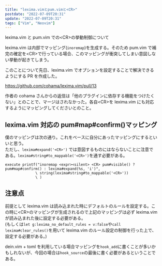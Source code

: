 ```yaml
---
title: "lexima.vimとpum.vimと<CR>"
postdate: "2022-07-09T20:31"
update: "2022-07-09T20:31"
tags: ["Vim", "Neovim"]
---
```


lexima.vim と pum.vim での\<CR\>の挙動制御について

lexima.vim は内部でマッピング(`inoremap`)を生成する。そのため pum.vim で補完の確定を\<CR\>で行っている場合、このマッピングが衝突してしまい意図しない挙動が起きてしまう。

このことについて先日、lexima.vim でオプションを設定することで解決できるようにする PR を作成した。

https://github.com/cohama/lexima.vim/pull/13

作者の cohama さんからの返信は「他のプラグインに依存する機能をつけたくない」とのことで、マージはされなかった。各自\<CR\>を lexima.vim にも対応するようにマッピングしてくださいとのこと。

## lexima.vim 対応の pum#map#confirm()マッピング

僕のマッピングは次の通り。これをベースに自分にあったマッピングにするといいと思う。  
ただし、`lexima#expand('<CR>')` では意図するものにはならないことに注意である。`lexima#string#to_mappable('<CR>')`を通す必要がある。

```vim
execute printf("inoremap <expr><silent> <CR> pum#visible() ? pum#map#confirm() : lexima#expand(%s, 'i')",
              \ string(lexima#string#to_mappable('<CR>'))
              \ )
```

## 注意点

前提として lexima.vim は読み込まれた時にデフォルトのルールを設定する。この時に\<CR\>のマッピングが生成されるので上記のマッピングは必ず lexima.vim が読み込まれた後に設定する必要がある。  
(もしくは`let g:lexima_no_default_rules = v:false`や`call lexima#clear_rules()`を用いて lexima.vim のルール設定の制御を行った上で、設定する必要がある。)

dein.vim + toml を利用している場合マッピングを`hook_add`に書くことが多いかもしれないが、今回の場合は`hook_source`の最後に書く必要があるということである。
